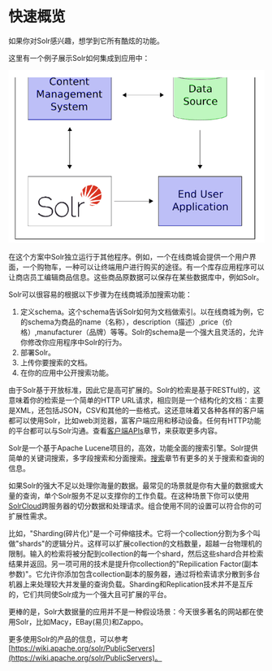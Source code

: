 # 快速概览
如果你对Solr感兴趣，想学到它所有酷炫的功能。

这里有一个例子展示Solr如何集成到应用中：

![](../../img/01-2-0.png)

在这个方案中Solr独立运行于其他程序。例如，一个在线商城会提供一个用户界面，一个购物车，一种可以让终端用户进行购买的途径。有一个库存应用程序可以让商店员工编辑商品信息。这些商品原数据可以保存在某些数据库中，例如Solr。

Solr可以很容易的根据以下步骤为在线商城添加搜索功能：
1. 定义schema。这个schema告诉Solr如何为文档做索引。以在线商城为例，它的schema为商品的name（名称），description（描述）,price（价格）,manufacturer（品牌）等等。Solr的schema是一个强大且灵活的，允许你修改你应用程序中Solr的行为。
2. 部署Solr。
3. 上传你要搜索的文档。
4. 在你的应用中公开搜索功能。

由于Solr基于开放标准，因此它是高可扩展的。Solr的检索是基于RESTful的，这意味着你的检索是一个简单的HTTP URL请求，相应则是一个结构化的文档：主要是XML，还包括JSON，CSV和其他的一些格式。这还意味着又各种各样的客户端都可以使用Solr，比如web浏览器，富客户端应用和移动设备。任何有HTTP功能的平台都可以与Solr沟通。查看[客户端APIs]()章节，来获取更多内容。

Solr是一个基于Apache Lucene项目的，高效，功能全面的搜索引擎。Solr提供简单的关键词搜索，多字段搜索和分面搜索。[搜索]()章节有更多的关于搜索和查询的信息。

如果Solr的强大不足以处理你海量的数据。最常见的场景就是你有大量的数据或大量的查询，单个Solr服务不足以支撑你的工作负载。在这种场景下你可以使用[SolrCloud]()跨服务器的切分数据和处理请求。组合使用不同的设置可以符合你的可扩展性需求。

比如，"Sharding(碎片化)"是一个可伸缩技术。它将一个collection分割为多个叫做"shards"的逻辑分片。这样可以扩展collection的文档数量，超越一台物理机的限制。输入的检索将被分配到collection的每一个shard，然后这些shard合并检索结果并返回。另一项可用的技术是提升你collection的"Repilication Factor(副本参数)"。它允许你添加包含collection副本的服务器，通过将检索请求分散到多台机器上来处理较大并发量的查询负载。Sharding和Replication技术并不是互斥的，它们共同使Solr成为一个强大且可扩展的平台。

更棒的是，Solr大数据量的应用并不是一种假设场景：今天很多著名的网站都在使用Solr，比如Macy，EBay(易贝)和Zappo。

更多使用Solr的产品的信息，可以参考[https://wiki.apache.org/solr/PublicServers](https://wiki.apache.org/solr/PublicServers)。

